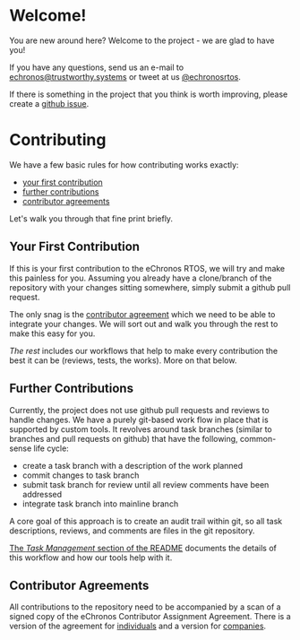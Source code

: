 <!--
     eChronos Real-Time Operating System
     Copyright (c) 2017, Commonwealth Scientific and Industrial Research
     Organisation (CSIRO) ABN 41 687 119 230.

     All rights reserved. CSIRO is willing to grant you a licence to the eChronos
     real-time operating system under the terms of the CSIRO_BSD_MIT license. See
     the file "LICENSE_CSIRO_BSD_MIT.txt" for details.

     @TAG(CSIRO_BSD_MIT)
-->
# Welcome!

You are new around here?
Welcome to the project - we are glad to have you!

If you have any questions, send us an e-mail to echronos@trustworthy.systems or tweet at us [@echronosrtos](https://twitter.com/echronosrtos).

If there is something in the project that you think is worth improving, please create a [github issue](https://github.com/echronos/echronos/issues).

# Contributing

We have a few basic rules for how contributing works exactly:

- [your first contribution](#your-first-contribution)
- [further contributions](#further-contributions)
- [contributor agreements](#contributor-agreements)

Let's walk you through that fine print briefly.

## Your First Contribution

If this is your first contribution to the eChronos RTOS, we will try and make this painless for you.
Assuming you already have a clone/branch of the repository with your changes sitting somewhere, simply submit a github pull request.

The only snag is the [contributor agreement](#contributor-agreements) which we need to be able to integrate your changes.
We will sort out and walk you through the rest to make this easy for you.

_The rest_ includes our workflows that help to make every contribution the best it can be (reviews, tests, the works).
More on that below.

## Further Contributions

Currently, the project does not use github pull requests and reviews to handle changes.
We have a purely git-based work flow in place that is supported by custom tools.
It revolves around task branches (similar to branches and pull requests on github) that have the following, common-sense life cycle:

- create a task branch with a description of the work planned
- commit changes to task branch
- submit task branch for review until all review comments have been addressed
- integrate task branch into mainline branch

A core goal of this approach is to create an audit trail within git, so all task descriptions, reviews, and comments are files in the git repository.

[The _Task Management_ section of the README](README.md#task-management) documents the details of this workflow and how our tools help with it.

## Contributor Agreements

All contributions to the repository need to be accompanied by a scan of a signed copy of the eChronos Contributor Assignment Agreement.
There is a version of the agreement for [individuals](https://ssrg.nicta.com.au/projects/TS/echronos/CAA-individual.pdf) and a version for [companies](https://ssrg.nicta.com.au/projects/TS/echronos/CAA-entity.pdf).

